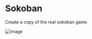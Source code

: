 # Sokoban
Create a copy of the real sokoban game

![image](https://user-images.githubusercontent.com/72021381/118500070-c3b5a100-b727-11eb-9660-d4418f0aadac.png)

